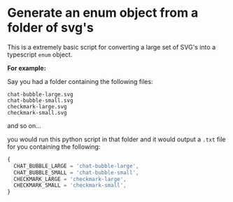 # Generate an enum object from a folder of svg's


This is a extremely basic script for converting a large set of SVG's into a typescript `enum` object.

**For example:**

Say you had a folder containing the following files:
```
chat-bubble-large.svg
chat-bubble-small.svg
checkmark-large.svg
checkmark-small.svg
```
and so on...

you would run this python script in that folder and it would output a `.txt` file for you containing the following:

```typescript
{
  CHAT_BUBBLE_LARGE = 'chat-bubble-large',
  CHAT_BUBBLE_SMALL = 'chat-bubble-small',
  CHECKMARK_LARGE = 'checkmark-large',
  CHECKMARK_SMALL = 'checkmark-small',
}
```
